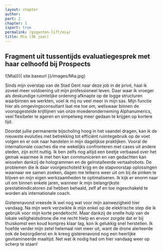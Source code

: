 ```yaml
---
layout: chapter
author: 
part: 2
chapter: 1
ispart: true
permalink: /giganten-lift/mia/
title: Mia (36 jaar)
---
```

## Fragment uit tussentijds evaluatiegesprek met haar celhoofd bij Prospects

![Mia]({{ site.baseurl }}/images/Mia.jpg)

Sinds mijn overstap van de Stad Gent naar deze job in de privé, haal ik zoveel meer voldoening uit mijn professioneel leven. Daar waar ik vroeger als deskundige ruimtelijke ordening afknapte op de logge structuren waarbinnen we werkten, voel ik mij nu veel meer in mijn sas. Mijn functie hier  als  omgevingsconsultant  laat  me  toe  om,  weliswaar  binnen  de  vooropgestelde  krijtlijnen  van  onze  moederonderneming Alphanumerics, veel flexibeler te ageren en simpelweg meer gedaan te krijgen op kortere tijd. 

Doordat  jullie  permanente  bijscholing  hoog  in  het  vaandel dragen, kan ik de nieuwste evoluties met betrekking tot efficiënt ruimtegebruik op de voet volgen en er ook naar handelen in mijn dagelijkse praktijken. Vooral de internationale coaches die me wekelijks confronteren met cases  uit  andere  steden,  zijn  echt  nuttig.  Ik  ben  zelfs  nog  altijd een beetje verbaasd over het gemak waarmee ik met hen  kan  communiceren  en  van  gedachten  kan  wisselen  dankzij  de  hologrammen  en  de  geïnstalleerde  vertaalrobots. De problemen die ik daar voorgeschoteld krijg en de stapvoorstap  oplossingen  waarnaar  we  samen  zoeken,  dagen  me  telkens  weer  uit  om  bij  de  pinken  te  blijven  en  mijn  eigen  werkzaamheden  te  optimaliseren.  Ik  kijk  er  enorm  naar  uit  om  binnen  enkele  jaren,  wanneer  ik  mijn  belangrijkste  prestatieindicatoren  zal  hebben  behaald,  zelf  af  en  toe  ingeschakeld  te  worden  als  internationale  coach. 

Gisterenavond  vreesde  ik  wel  nog  wat  voor  mijn  aanwezigheid  hier  vandaag.  Na  mijn  werk  verzwikte  ik  mijn  enkel op de elektrische step die ik gebruik voor mijn korte pendeltocht. Maar dankzij de snelle hulp van de lokale veiligheidsdrone  die  me  recht  hielp  en  ervoor  zorgde  dat  er  bij thuiskomst een koud kompres klaar lag, kon ik gelukkig snel  herstellen.  Ik  hoefde  verder  mijn  zetel  helemaal  niet  meer uit, want de drone alerteerde ook de bezorgdienst en ik  kreeg  gisterenavond  nog  een  heerlijke  gevitamineerde  maaltijd.  Net  wat  ik  nodig  had  om  hier  vandaag  weer  op  scherp te staan! 